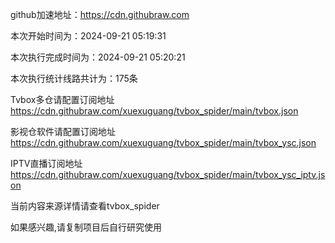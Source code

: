
    
github加速地址：https://cdn.githubraw.com
    
本次开始时间为：2024-09-21 05:19:31

本次执行完成时间为：2024-09-21 05:20:21

本次执行统计线路共计为：175条

Tvbox多仓请配置订阅地址 https://cdn.githubraw.com/xuexuguang/tvbox_spider/main/tvbox.json

影视仓软件请配置订阅地址 https://cdn.githubraw.com/xuexuguang/tvbox_spider/main/tvbox_ysc.json

IPTV直播订阅地址 https://cdn.githubraw.com/xuexuguang/tvbox_spider/main/tvbox_ysc_iptv.json

当前内容来源详情请查看tvbox_spider

如果感兴趣,请复制项目后自行研究使用
